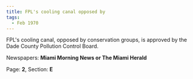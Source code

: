 ```yaml
---  
title: FPL's cooling canal opposed by  
tags:  
  - Feb 1970  
---  
```

  
FPL's cooling canal, opposed by conservation groups, is approved by the Dade County Pollution Control Board.  
  
Newspapers: **Miami Morning News or The Miami Herald**  
  
Page: **2**, Section: **E** 
